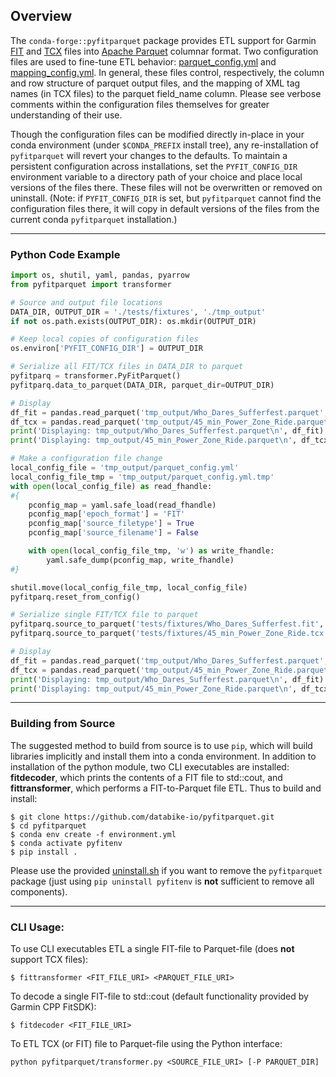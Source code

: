 ## Overview

The ```conda-forge::pyfitparquet``` package provides ETL support for Garmin [FIT](https://developer.garmin.com/fit/overview/) and [TCX](https://en.wikipedia.org/wiki/Training_Center_XML) files into [Apache Parquet](https://parquet.apache.org/) columnar format. Two configuration files are used to fine-tune ETL behavior: [parquet_config.yml](https://github.com/databike-io/pyfitparquet/blob/main/pyfitparquet/parquet_config.yml) and [mapping_config.yml](https://github.com/databike-io/pyfitparquet/blob/main/pyfitparquet/mapping_config.yml). In general, these files control, respectively, the column and row structure of parquet output files, and the mapping of XML tag names (in TCX files) to the parquet field_name column. Please see verbose comments within the configuration files themselves for greater understanding of their use.

Though the configuration files can be modified directly in-place in your conda environment (under ```$CONDA_PREFIX``` install tree), any re-installation of ```pyfitparquet``` will revert your changes to the defaults. To maintain a persistent configuration across installations, set the ```PYFIT_CONFIG_DIR``` environment variable to a directory path of your choice and place local versions of the files there. These files will not be overwritten or removed on uninstall. (Note: if ```PYFIT_CONFIG_DIR``` is set, but ```pyfitparquet``` cannot find the configuration files there, it will copy in default versions of the files from the current conda ```pyfitparquet``` installation.)

___
### Python Code Example

```python
import os, shutil, yaml, pandas, pyarrow
from pyfitparquet import transformer

# Source and output file locations
DATA_DIR, OUTPUT_DIR = './tests/fixtures', './tmp_output'
if not os.path.exists(OUTPUT_DIR): os.mkdir(OUTPUT_DIR)

# Keep local copies of configuration files
os.environ['PYFIT_CONFIG_DIR'] = OUTPUT_DIR

# Serialize all FIT/TCX files in DATA_DIR to parquet
pyfitparq = transformer.PyFitParquet()
pyfitparq.data_to_parquet(DATA_DIR, parquet_dir=OUTPUT_DIR)

# Display 
df_fit = pandas.read_parquet('tmp_output/Who_Dares_Sufferfest.parquet', engine='pyarrow')
df_tcx = pandas.read_parquet('tmp_output/45_min_Power_Zone_Ride.parquet', engine='pyarrow')
print('Displaying: tmp_output/Who_Dares_Sufferfest.parquet\n', df_fit)
print('Displaying: tmp_output/45_min_Power_Zone_Ride.parquet\n', df_tcx)

# Make a configuration file change
local_config_file = 'tmp_output/parquet_config.yml'
local_config_file_tmp = 'tmp_output/parquet_config.yml.tmp'
with open(local_config_file) as read_fhandle:
#{
    pconfig_map = yaml.safe_load(read_fhandle)
    pconfig_map['epoch_format'] = 'FIT'
    pconfig_map['source_filetype'] = True
    pconfig_map['source_filename'] = False

    with open(local_config_file_tmp, 'w') as write_fhandle:
        yaml.safe_dump(pconfig_map, write_fhandle)
#}

shutil.move(local_config_file_tmp, local_config_file)
pyfitparq.reset_from_config()

# Serialize single FIT/TCX file to parquet
pyfitparq.source_to_parquet('tests/fixtures/Who_Dares_Sufferfest.fit', parquet_dir=OUTPUT_DIR)
pyfitparq.source_to_parquet('tests/fixtures/45_min_Power_Zone_Ride.tcx', parquet_dir=OUTPUT_DIR)

# Display 
df_fit = pandas.read_parquet('tmp_output/Who_Dares_Sufferfest.parquet', engine='pyarrow')
df_tcx = pandas.read_parquet('tmp_output/45_min_Power_Zone_Ride.parquet', engine='pyarrow')
print('Displaying: tmp_output/Who_Dares_Sufferfest.parquet\n', df_fit)
print('Displaying: tmp_output/45_min_Power_Zone_Ride.parquet\n', df_tcx)
```

___
### Building from Source

The suggested method to build from source is to use ```pip```, which will build libraries implicitly and install them into a conda environment. In addition to installation of the python module, two CLI executables are installed: **fitdecoder**, which prints the contents of a FIT file to std::cout, and **fittransformer**, which performs a FIT-to-Parquet file ETL. Thus to build and install:

```
$ git clone https://github.com/databike-io/pyfitparquet.git
$ cd pyfitparquet
$ conda env create -f environment.yml
$ conda activate pyfitenv
$ pip install .
```

Please use the provided [uninstall.sh](https://github.com/databike-io/pyfitparquet/blob/main/uninstall.sh) if you want to remove the ```pyfitparquet``` package (just using ```pip uninstall pyfitenv``` is **not** sufficient to remove all components). 

___
### CLI Usage:

To use CLI executables ETL a single FIT-file to Parquet-file (does **not** support TCX files):
```
$ fittransformer <FIT_FILE_URI> <PARQUET_FILE_URI> 
```

To decode a single FIT-file to std::cout (default functionality provided by Garmin CPP FitSDK):
```
$ fitdecoder <FIT_FILE_URI> 
```

To ETL TCX (or FIT) file to Parquet-file using the Python interface:
```
python pyfitparquet/transformer.py <SOURCE_FILE_URI> [-P PARQUET_DIR] 
```

